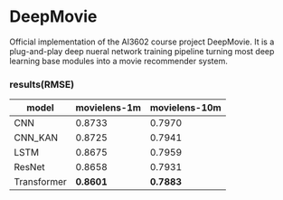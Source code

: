 # DeepMovie

Official implementation of the AI3602 course project DeepMovie. It is a plug-and-play deep nueral network training pipeline turning most deep learning base modules into a movie recommender system.

### results(RMSE)

| model | movielens-1m | movielens-10m |
|-------|--------------|---------------|
| CNN           |   0.8733   |   0.7970   |
| CNN_KAN       |   0.8725   |   0.7941   |
| LSTM          |   0.8675   |   0.7959   |
| ResNet        |   0.8658   |   0.7931   |
| Transformer   | __0.8601__ | __0.7883__ |
